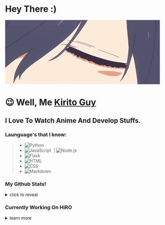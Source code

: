 # Hey There :)
<div align="center"><img src="481ca2002cf1b671251f0b77180decfb3ac7c525r1-540-224_hq.gif"></div>

# 😉 Well, Me [Kirito Guy](https://youtube.com/channel/UCvJlwpuMneU7do5hsTUYV9A) 

## I Love To Watch Anime And Develop Stuffs.

### Launguage's that I know:

> - ![Python](https://img.shields.io/badge/-Python-05122A?style=for-the-badge&logo=python)&nbsp;
> - ![JavaScript](https://img.shields.io/badge/-JavaScript-05122A?style=for-the-badge&logo=javascript)&nbsp; | ![Node.js](https://img.shields.io/badge/-Node.js-05122A?style=for-the-badge&logo=node.js)&nbsp;
> - ![Flask](https://img.shields.io/badge/-Flask-05122A?style=for-the-badge&logo=flask)&nbsp;
> - ![HTML](https://img.shields.io/badge/-HTML-05122A?style=for-the-badge&logo=HTML5)&nbsp;
> - ![CSS](https://img.shields.io/badge/-CSS-05122A?style=for-the-badge&logo=CSS3&logoColor=1572B6)&nbsp;
> - ![Markdown](https://img.shields.io/badge/-Markdown-05122A?style=for-the-badge&logo=markdown)&nbsp;

### My Github Stats!

<details>
  <summary>click to reveal</summary>
  <div>
    <br>
    <img src="https://github-readme-stats.vercel.app/api?username=KiritoGuy&show_icons=true&theme=radical&count_private=true&include_all_commits=true">
    <img src="https://github-readme-streak-stats.herokuapp.com/?user=KiritoGuy&theme=radical">
    <img src="https://github-readme-stats.vercel.app/api/top-langs/?username=KiritoGuy&theme=radical">
  </div>
</details>

### Currently Working On HiRO

<details>
  <summary>learn more</summary>
  <div>
    <br>
    <p>HiRO is a multipurpose Discord bot that was designed to make your Discord life easier and cooler.</p>
<h1 align="center">
  <a href="https://top.gg/bot/794623460030545981">
      <img src="https://top.gg/api/widget/status/794623460030545981.svg" alt="HiRO 🏅" />
  </a>
  <a href="https://top.gg/bot/794623460030545981">
      <img src="https://top.gg/api/widget/servers/794623460030545981.svg" alt="HIRO 🏅" />
  </a>
  <a href="https://top.gg/bot/794623460030545981">
      <img src="https://top.gg/api/widget/upvotes/794623460030545981.svg" alt="HiRO 🏅" />
  </a>
&nbsp
&nbsp
  <a href="https://www.python.org/">
      <img src="http://ForTheBadge.com/images/badges/made-with-python.svg" alt="HiRO 🏅" />
  </a><br>
  <a href="https://discord.com/oauth2/authorize?client_id=794623460030545981&scope=bot&permissions=268492800">
      <img src="https://img.shields.io/badge/-Add%20Bot-141B2E?style=for-the-badge&logo=discord"/>
</h1>
  </div>
</details>
